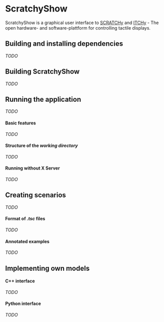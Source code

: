 # ScratchyShow

ScratchyShow is a graphical user interface to [SCRATCHy](https://github.com/OpenTactile/SCRATCHy) and [ITCHy](https://github.com/OpenTactile/SCRATCHy) - The open hardware- and software-plattform for controlling tactile displays.

## Building and installing dependencies
*TODO*

## Building ScratchyShow
*TODO*

## Running the application
*TODO*

#### Basic features
*TODO*

#### Structure of the *working directory*
*TODO*

#### Running without X Server
*TODO*

## Creating scenarios
*TODO*

#### Format of *.tsc* files
*TODO*

#### Annotated examples
*TODO*

## Implementing own models

#### C++ interface
*TODO*

#### Python interface
*TODO*
